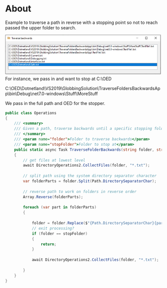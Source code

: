 ﻿# About

Example to traverse a path in reverse with a stopping point so not to reach passed the upper folder to search.


![Backwards](assets/backwards.png)
For instance, we pass in and want to stop at C:\OED

C:\OED\Dotnetland\VS2019\GlobbingSolution\TraverseFoldersBackwardsApp\bin\Debug\net7.0-windows\Stuff\MoreStuff

We pass in the full path and OED for the stopper.

```csharp
public class Operations
{
    /// <summary>
    /// Given a path, traverse backwards until a specific stopping folder name
    /// </summary>
    /// <param name="folder">Folder to traverse backwards</param>
    /// <param name="stopFolder">Folder to stop at</param>
    public static async Task TraverseFolderBackwards(string folder, string stopFolder)
    {
        // get files at lowest level
        await DirectoryOperations2.CollectFiles(folder, "*.txt");

        // split path using the system directory separator character
        var folderParts = folder.Split(Path.DirectorySeparatorChar);
        
        // reverse path to work on folders in reverse order
        Array.Reverse(folderParts);

        foreach (var part in folderParts)
        {
            
            folder = folder.Replace($"{Path.DirectorySeparatorChar}{part}", "");
            // exit processing?
            if (folder == stopFolder)
            {
                return;
            }

            await DirectoryOperations2.CollectFiles(folder, "*.txt");

        }
    }
}
```